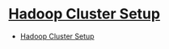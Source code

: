 # [Hadoop Cluster Setup](https://hadoop.apache.org/docs/stable/hadoop-project-dist/hadoop-common/ClusterSetup.html)

- [Hadoop Cluster Setup](#hadoop-cluster-setup)